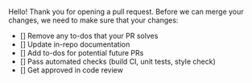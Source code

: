 Hello! Thank you for opening a pull request. Before we can merge your changes,
we need to make sure that your changes:

- [] Remove any to-dos that your PR solves
- [] Update in-repo documentation
- [] Add to-dos for potential future PRs
- [] Pass automated checks (build CI, unit tests, style check)
- [] Get approved in code review
